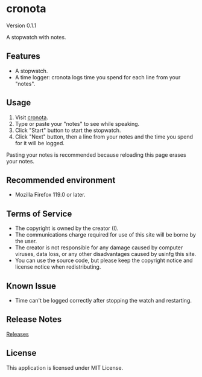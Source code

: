 # cronota

Version 0.1.1

A stopwatch with notes.

## Features

- A stopwatch.
- A time logger: cronota logs time you spend for each line from your "notes".

## Usage

1. Visit [cronota](https://taidalog.github.io/cronota/).
1. Type or paste your "notes" to see while speaking.
1. Click "Start" button to start the stopwatch.
1. Click "Next" button, then a line from your notes and the time you spend for it will be logged.

Pasting your notes is recommended because reloading this page erases your notes.

## Recommended environment

- Mozilla Firefox 119.0 or later.

## Terms of Service

- The copyright is owned by the creator (I).
- The communications charge required for use of this site will be borne by the user.
- The creator is not responsible for any damage caused by computer viruses, data loss, or any other disadvantages caused by usinfg this site.
- You can use the source code, but please keep the copyright notice and license notice when redistributing.

## Known Issue

- Time can't be logged correctly after stopping the watch and restarting.

## Release Notes

[Releases](https://github.com/taidalog/cronota/releases)

## License

This application is licensed under MIT License.
